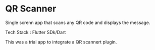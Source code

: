 # QR Scanner


Single screnn app that scans any QR code and displays the message.

Tech Stack :
Flutter SDk/Dart

This was a trial app to integrate a QR scannert plugin.
